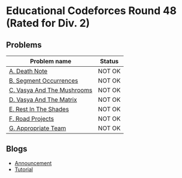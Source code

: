 # Educational Codeforces Round 48 (Rated for Div. 2)

## Problems

|Problem name|Status|
|------------|---------|
| [A. Death Note](problems/A._Death_Note.md)|NOT OK|
| [B. Segment Occurrences](problems/B._Segment_Occurrences.md)|NOT OK|
| [C. Vasya And The Mushrooms](problems/C._Vasya_And_The_Mushrooms.md)|NOT OK|
| [D. Vasya And The Matrix](problems/D._Vasya_And_The_Matrix.md)|NOT OK|
| [E. Rest In The Shades](problems/E._Rest_In_The_Shades.md)|NOT OK|
| [F. Road Projects](problems/F._Road_Projects.md)|NOT OK|
| [G. Appropriate Team](problems/G._Appropriate_Team.md)|NOT OK|
## Blogs

- [Announcement](blogs/Announcement.md)
- [Tutorial](blogs/Tutorial.md)
